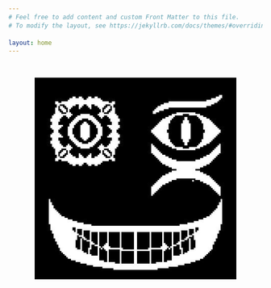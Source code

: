 ```yaml
---
# Feel free to add content and custom Front Matter to this file.
# To modify the layout, see https://jekyllrb.com/docs/themes/#overriding-theme-defaults

layout: home
---
```


<p>&nbsp;</p>


<div style="text-align: center">
	<a role="link" tabindex="0" rel="noopener" target="_blank" href="/blogpost/" rlhc="1">
	<img src="\assets\data\images/MyFace.png" width="400">